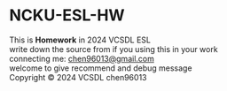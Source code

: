 # NCKU-ESL-HW
This is **Homework** in 2024 VCSDL ESL  
write down the source from if you using this in your work  
connecting me: chen96013@gmail.com  
welcome to give recommend and debug message  
Copyright © 2024 VCSDL chen96013  
